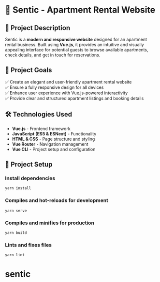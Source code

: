 # 🏡 Sentic - Apartment Rental Website  

## 📌 Project Description  
Sentic is a **modern and responsive website** designed for an apartment rental business. Built using **Vue.js**, it provides an intuitive and visually appealing interface for potential guests to browse available apartments, check details, and get in touch for reservations.  

## 🎯 Project Goals  
✅ Create an elegant and user-friendly apartment rental website  
✅ Ensure a fully responsive design for all devices  
✅ Enhance user experience with Vue.js-powered interactivity  
✅ Provide clear and structured apartment listings and booking details  

## 🛠️ Technologies Used  
- **Vue.js** - Frontend framework  
- **JavaScript (ES5 & ESNext)** - Functionality  
- **HTML & CSS** - Page structure and styling  
- **Vue Router** - Navigation management  
- **Vue CLI** - Project setup and configuration  

## 🚀 Project Setup  
### Install dependencies  

```
yarn install
```

### Compiles and hot-reloads for development
```
yarn serve
```

### Compiles and minifies for production
```
yarn build
```

### Lints and fixes files
```
yarn lint
```


# sentic
